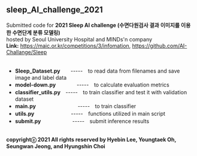 ## sleep_AI_challenge_2021 ##
Submitted code for **2021 Sleep AI challenge (수면다원검사 결과 이미지를 이용한 수면단계 분류 모델링)**<br />
hosted by Seoul University Hospital and MINDs'n company<br />
**Link:** https://maic.or.kr/competitions/3/infomation, https://github.com/AI-Challange/Sleep<br /><br />

- **Sleep_Dataset.py**　　-----　to read data from filenames and save image and label data<br />
- **model-down.py**　　　　-----　to calculate evaluation metrics<br />
- **classifier_utils.py**　-----　to train classifier and test it with validation dataset<br />
- **main.py**　　　　　　　　-----　to train classifier<br />
- **utils.py**　　　　　　　-----　functions utilized in main script<br />
- **submit.py**　　　　　　-----　submit inference results<br /><br />

**copyrightⓒ 2021 All rights reserved by Hyebin Lee, Youngtaek Oh, Seungwan Jeong, and Hyungshin Choi<br /><br />**

